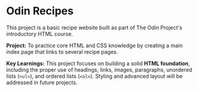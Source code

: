 # Odin Recipes

This project is a basic recipe website built as part of The Odin Project's introductory HTML course.

**Project:** To practice core HTML and CSS knowledge by creating a main index page that links to several recipe pages.

**Key Learnings:**
This project focuses on building a solid **HTML foundation**, including the proper use of headings, links, images, paragraphs, unordered lists (`<ul>`), and ordered lists (`<ol>`). Styling and advanced layout will be addressed in future projects.
